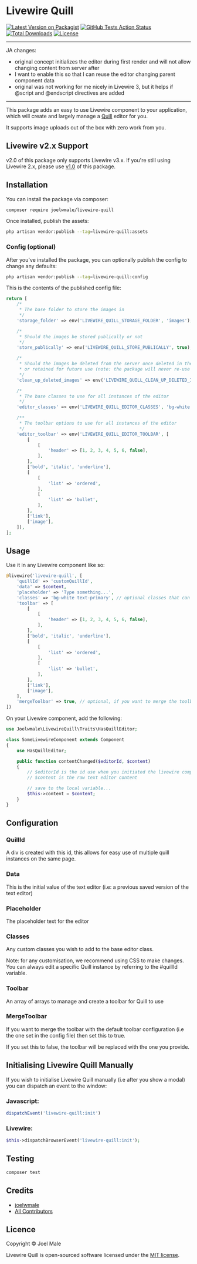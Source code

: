# Livewire Quill

[![Latest Version on Packagist](https://img.shields.io/packagist/v/joelwmale/livewire-quill.svg?style=flat-square)](https://packagist.org/packages/joelwmale/livewire-quill)
[![GitHub Tests Action Status](https://img.shields.io/github/actions/workflow/status/joelwmale/livewire-quill/tests.yml?branch=master&label=Tests)](https://github.com/joelwmale/livewire-quill/actions?query=workflow%3ATests+branch%3Amaster)
[![Total Downloads](https://img.shields.io/packagist/dt/joelwmale/livewire-quill.svg?style=flat-square)](https://packagist.org/packages/joelwmale/livewire-quill)
[![License](https://poser.pugx.org/joelwmale/livewire-quill/license.svg)](https://packagist.org/packages/joelwmale/livewire-quill)

---

JA changes:
- original concept initializes the editor during first render and will not allow changing content from server after
- I want to enable this so that I can reuse the editor changing parent component data
- original was not working for me nicely in Livewire 3, but it helps if @script and @endscript directives are added

---
This package adds an easy to use Livewire component to your application, which will create and largely manage a [Quill]([Quill](https://quilljs.com/)) editor for you.

It supports image uploads out of the box with zero work from you.

## Livewire v2.x Support

v2.0 of this package only supports Livewire v3.x. If you're still using Livewire 2.x, please use [v1.0](https://github.com/joelwmale/livewire-quill/tree/v1.0.0) of this package.

## Installation

You can install the package via composer:

```bash
composer require joelwmale/livewire-quill
```

Once installed, publish the assets:

```bash
php artisan vendor:publish --tag=livewire-quill:assets
```

### Config (optional)

After you've installed the package, you can optionally publish the config to change any defaults:

```bash
php artisan vendor:publish --tag=livewire-quill:config
```

This is the contents of the published config file:

```php
return [
    /*
     * The base folder to store the images in
     */
    'storage_folder' => env('LIVEWIRE_QUILL_STORAGE_FOLDER', 'images'),

    /*
     * Should the images be stored publically or not
     */
    'store_publically' => env('LIVEWIRE_QUILL_STORE_PUBLICALLY', true),

    /*
     * Should the images be deleted from the server once deleted in the editor
     * or retained for future use (note: the package will never re-use the same image)
     */
    'clean_up_deleted_images' => env('LIVEWIRE_QUILL_CLEAN_UP_DELETED_IMAGES', true),

    /*
     * The base classes to use for all instances of the editor
     */
    'editor_classes' => env('LIVEWIRE_QUILL_EDITOR_CLASSES', 'bg-white'),

    /**
     * The toolbar options to use for all instances of the editor
     */
    'editor_toolbar' => env('LIVEWIRE_QUILL_EDITOR_TOOLBAR', [
        [
            [
                'header' => [1, 2, 3, 4, 5, 6, false],
            ],
        ],
        ['bold', 'italic', 'underline'],
        [
            [
                'list' => 'ordered',
            ],
            [
                'list' => 'bullet',
            ],
        ],
        ['link'],
        ['image'],
    ]),
];
```

## Usage

Use it in any Livewire component like so:

```php
@livewire('livewire-quill', [
    'quillId' => 'customQuillId',
    'data' => $content,
    'placeholder' => 'Type something...',
    'classes' => 'bg-white text-primary', // optional classes that can be added to the editor, that are added for this instance only
    'toolbar' => [
        [
            [
                'header' => [1, 2, 3, 4, 5, 6, false],
            ],
        ],
        ['bold', 'italic', 'underline'],
        [
            [
                'list' => 'ordered',
            ],
            [
                'list' => 'bullet',
            ],
        ],
        ['link'],
        ['image'],
    ],
    'mergeToolbar' => true, // optional, if you want to merge the toolbar with the default toolbar configuration
])
```

On your Livewire component, add the following:

```php
use Joelwmale\LivewireQuill\Traits\HasQuillEditor;

class SomeLivewireComponent extends Component
{
    use HasQuillEditor;

    public function contentChanged($editorId, $content)
    {
        // $editorId is the id use when you initiated the livewire component
        // $content is the raw text editor content

        // save to the local variable...
        $this->content = $content;
    }
}
```

## Configuration

### QuillId

A div is created with this id, this allows for easy use of multiple quill instances on the same page.

### Data

This is the initial value of the text editor (i.e: a previous saved version of the text editor)

### Placeholder

The placeholder text for the editor

### Classes

Any custom classes you wish to add to the base editor class.

Note: for any customisation, we recommend using CSS to make changes. You can always edit a specific Quill instance by referring to the #quillId variable.

### Toolbar

An array of arrays to manage and create a toolbar for Quill to use

### MergeToolbar

If you want to merge the toolbar with the default toolbar configuration (i.e the one set in the config file) then set this to true.

If you set this to false, the toolbar will be replaced with the one you provide.

## Initialising Livewire Quill Manually

If you wish to initialise Livewire Quill manually (i.e after you show a modal) you can dispatch an event to the window:

### Javascript:

```javascript
dispatchEvent('livewire-quill:init')
```

### Livewire:

```php
$this->dispatchBrowserEvent('livewire-quill:init');
```

## Testing

```bash
composer test
```

## Credits

- [joelwmale](https://github.com/joelwmale)
- [All Contributors](../../contributors)

## Licence

Copyright © Joel Male

Livewire Quill is open-sourced software licensed under the [MIT license](LICENSE.md).
